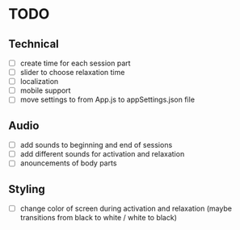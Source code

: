 # TODO

## Technical

- [ ] create time for each session part
- [ ] slider to choose relaxation time
- [ ] localization
- [ ] mobile support
- [ ] move settings to from App.js to appSettings.json file

## Audio

- [ ] add sounds to beginning and end of sessions
- [ ] add different sounds for activation and relaxation
- [ ] anouncements of body parts

## Styling

- [ ] change color of screen during activation and relaxation (maybe transitions from black to white / white to black)
